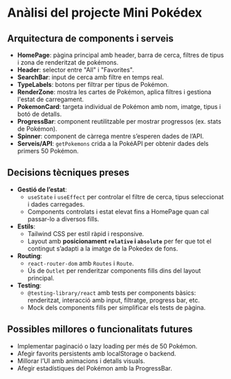 # Anàlisi del projecte Mini Pokédex

## Arquitectura de components i serveis
- **HomePage**: pàgina principal amb header, barra de cerca, filtres de tipus i zona de renderitzat de pokémons.
- **Header**: selector entre "All" i "Favorites".
- **SearchBar**: input de cerca amb filtre en temps real.
- **TypeLabels**: botons per filtrar per tipus de Pokémon.
- **RenderZone**: mostra les cartes de Pokémon, aplica filtres i gestiona l'estat de carregament.
- **PokemonCard**: targeta individual de Pokémon amb nom, imatge, tipus i botó de detalls.
- **ProgressBar**: component reutilitzable per mostrar progressos (ex. stats de Pokémon).
- **Spinner**: component de càrrega mentre s’esperen dades de l’API.
- **Serveis/API**: `getPokemons` crida a la PokéAPI per obtenir dades dels primers 50 Pokémon.

## Decisions tècniques preses
- **Gestió de l’estat**:  
  - `useState` i `useEffect` per controlar el filtre de cerca, tipus seleccionat i dades carregades.  
  - Components controlats i estat elevat fins a HomePage quan cal passar-lo a diversos fills.
- **Estils**:  
  - Tailwind CSS per estil ràpid i responsive.  
  - Layout amb **posicionament `relative` i `absolute`** per fer que tot el contingut s’adapti a la imatge de la Pokedex de fons.
- **Routing**:  
  - `react-router-dom` amb `Routes` i `Route`.  
  - Ús de `Outlet` per renderitzar components fills dins del layout principal.
- **Testing**:  
  - `@testing-library/react` amb tests per components bàsics: renderitzat, interacció amb input, filtratge, progress bar, etc.  
  - Mock dels components fills per simplificar els tests de pàgina.

## Possibles millores o funcionalitats futures
- Implementar paginació o lazy loading per més de 50 Pokémon.  
- Afegir favorits persistents amb localStorage o backend.  
- Millorar l’UI amb animacions i detalls visuals.  
- Afegir estadístiques del Pokémon amb la ProgressBar.  
 
